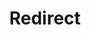 ﻿---
layout: src/layouts/Redirect.astro
title: Redirect
redirect: /docs/projects/version-control/converting
pubDate:  2023-01-01
navSearch: false
navSitemap: false
navMenu: false
---
